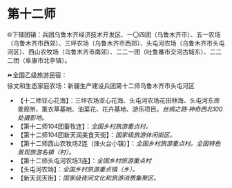 # 第十二师  
🌐下辖团镇：兵团乌鲁木齐经济技术开发区、一〇四团（乌鲁木齐市）、五一农场（乌鲁木齐市西郊）、三坪农场（乌鲁木齐市西郊）、头屯河农场（乌鲁木齐市头屯河区）、西山农牧场（乌鲁木齐市南郊）、二二一团（吐鲁番市交河古城东）、二二二团（阜康市北亭镇）。  

⏩全国乙级旅游民宿：  
徐文和生态家庭农场：新疆生产建设兵团第十二师乌鲁木齐市头屯河区  

* 【十二师亚心花海】：三坪农场亚心花海、头屯河农场花田林海、头屯河东岸景观带、薰衣草基地、油菜花、花卉基地、游乐项目。*丝绸之路·神奇西北100处摄影地。*  
* 【第十二师104团畜牧连】：*全国乡村旅游重点村。*  
* 【第十二师104团新天润美食天街】：*国家级旅游休闲街区。*  
* 【第十二师西山农牧场2连（烽火台小镇）】：*全国乡村旅游重点村。全国特色景观旅游名镇（村）。*  
* 【第十二师头屯河农场3连】：*全国乡村旅游重点村*  
* 【头屯河农场】：*全国乡村旅游重点镇（乡）。*  
* 【新天润天街】：*国家级夜间文化和旅游消费集聚区。*  
